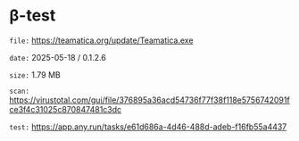 β-test
=============

`file:` https://teamatica.org/update/Teamatica.exe

`date:` 2025-05-18 / 0.1.2.6

`size:` 1.79 MB

`scan:` https://virustotal.com/gui/file/376895a36acd54736f77f38f118e5756742091fce3f4c31025c870847481c3dc

`test:` https://app.any.run/tasks/e61d686a-4d46-488d-adeb-f16fb55a4437
